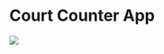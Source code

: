 # Court Counter App

![](https://github.com/sayems/android.development/blob/master/udacity/CourtCounterApp/app/src/main/res/drawable/court-counter-app.png)
